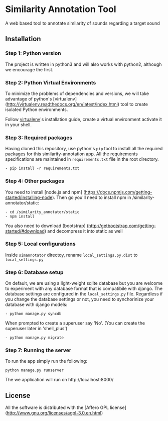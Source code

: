 # Similarity Annotation Tool

A web based tool to annotate similarity of sounds regarding a target sound

## Installation

### Step 1: Python version
The project is written in python3 and will also works with python2, although we encourage the first.

### Step 2: Python Virtual Environments
To minimize the problems of dependencies and versions, we will take advantage of python's [virtualenv] (http://virtualenv.readthedocs.org/en/latest/index.html) tool to create isolated Python environments.

Follow [virtualenv](http://virtualenv.readthedocs.org/en/latest/virtualenv.html#installation)'s installation guide, create a virtual environment activate it in your shell.

### Step 3: Required packages
Having cloned this repository, use python's `pip` tool to install all the required packages for this similarity-annotation app. All the requirements specifications are maintained in `requirements.txt` file in the root directory.

    - pip install -r requirements.txt

### Step 4: Other packages
You need to install [node.js and npm] (https://docs.npmjs.com/getting-started/installing-node).
Then go you'll need to install npm in /similarity-annotator/static:

    - cd /similarity_annotator/static
    - npm install
    
You also need to download [bootstrap] (http://getbootstrap.com/getting-started/#download) and decompress it into static as well 

### Step 5: Local configurations
Inside `simannotator` directoy, rename `local_settings.py.dist` to `local_settings.py`

### Step 6: Database setup
On default, we are using a light-weight sqlite database but you are welcome to experiment with any database format that is compatibile with django. The database settings are configured in the `local_settings.py` file. Regardless if you change the database settings or not, you need to synchorinize your database with django models:

    - python manage.py syncdb
When prompted to create a superuser say 'No'. (You can create the superuser later in 'shell_plus')

    - python manage.py migrate

### Step 7: Running the server

To run the app simply run the following:

    python manage.py runserver

The we application will run on http://localhost:8000/

## License
All the software is distributed with the [Affero GPL license] (http://www.gnu.org/licenses/agpl-3.0.en.html)


